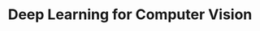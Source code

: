 ---
title: "Deep Learning for Computer Vision"
menu:
  sidebar:
    name: Deep Learning & CV
    identifier: deep-learning-cv
    parent: teaching
    weight: 10
---